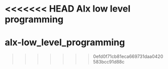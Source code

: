 <<<<<<< HEAD
Alx low level programming
=======
# alx-low_level_programming
>>>>>>> 0efd0f71cb81eca669731daa0420583bcc91d88c

